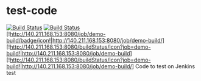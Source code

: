 # test-code


[![Build Status](http://power-ci.osuosl.org:8080/buildStatus/icon?job=demo-build)](http://power-ci.osuosl.org:8080/job/demo-build/)
[![Build Status](http://140.211.168.153:8080/job/demo-build/badge/icon)](http://140.211.168.153:8080/job/demo-build)       
[!http://140.211.168.153:8080/job/demo-build/badge/icon!|http://140.211.168.153:8080/job/demo-build/]
[!http://140.211.168.153:8080/buildStatus/icon?job=demo-build!|http://140.211.168.153:8080/job/demo-build]
[!http://140.211.168.153:8080/buildStatus/icon?job=demo-build!|http://140.211.168.153:8080/job/demo-build/]
Code to test on Jenkins
test

